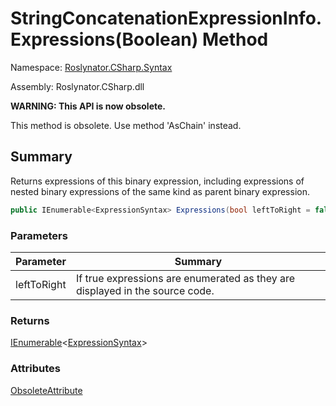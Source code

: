 # StringConcatenationExpressionInfo\.Expressions\(Boolean\) Method

Namespace: [Roslynator.CSharp.Syntax](../../README.md)

Assembly: Roslynator\.CSharp\.dll

**WARNING: This API is now obsolete\.**

This method is obsolete\. Use method 'AsChain' instead\.

## Summary

Returns expressions of this binary expression, including expressions of nested binary expressions of the same kind as parent binary expression\.

```csharp
public IEnumerable<ExpressionSyntax> Expressions(bool leftToRight = false)
```

### Parameters

| Parameter | Summary |
| --------- | ------- |
| leftToRight | If true expressions are enumerated as they are displayed in the source code\. |

### Returns

[IEnumerable](https://docs.microsoft.com/en-us/dotnet/api/system.collections.generic.ienumerable-1)\<[ExpressionSyntax](https://docs.microsoft.com/en-us/dotnet/api/microsoft.codeanalysis.csharp.syntax.expressionsyntax)>



### Attributes

[ObsoleteAttribute](https://docs.microsoft.com/en-us/dotnet/api/system.obsoleteattribute)
